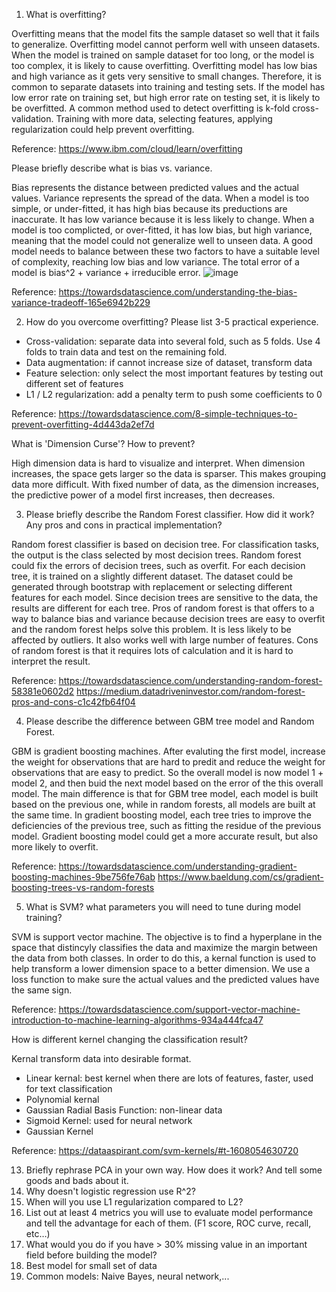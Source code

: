 1. What is overfitting? 

Overfitting means that the model fits the sample dataset so well that it fails to generalize. Overfitting model cannot perform well with unseen datasets. When the model is trained on sample dataset for too long, or the model is too complex, it is likely to cause overfitting. Overfitting model has low bias and high variance as it gets very sensitive to small changes. Therefore, it is common to separate datasets into training and testing sets. If the model has low error rate on training set, but high error rate on testing set, it is likely to be overfitted. A common method used to detect overfitting is k-fold cross-validation. Training with more data, selecting features, applying regularization could help prevent overfitting.

Reference: https://www.ibm.com/cloud/learn/overfitting

Please briefly describe what is bias vs. variance.

Bias represents the distance between predicted values and the actual values. Variance represents the spread of the data. When a model is too simple, or under-fitted, it has high bias because its preductions are inaccurate. It has low variance because it is less likely to change. When a model is too complicted, or over-fitted, it has low bias, but high variance, meaning that the model could not generalize well to unseen data. A good model needs to balance between these two factors to have a suitable level of complexity, reaching low bias and low variance. The total error of a model is bias^2 + variance + irreducible error. 
![image](https://user-images.githubusercontent.com/76275089/177248067-b0538be5-b6fd-46df-8e15-609b2127e2c3.png)

Reference: https://towardsdatascience.com/understanding-the-bias-variance-tradeoff-165e6942b229


2. How do you overcome overfitting? Please list 3-5 practical experience.   

- Cross-validation: separate data into several fold, such as 5 folds. Use 4 folds to train data and test on the remaining fold. 
- Data augmentation: if cannot increase size of dataset, transform data 
- Feature selection: only select the most important features by testing out different set of features
- L1 / L2 regularization: add a penalty term to push some coefficients to 0

Reference: https://towardsdatascience.com/8-simple-techniques-to-prevent-overfitting-4d443da2ef7d

What is 'Dimension Curse'? How to prevent?

High dimension data is hard to visualize and interpret. When dimension increases, the space gets larger so the data is sparser. This makes grouping data more difficult. With fixed number of data, as the dimension increases, the predictive power of a model first increases, then decreases. 


3. Please briefly describe the Random Forest classifier. How did it work? Any pros and cons in practical implementation?

Random forest classifier is based on decision tree. For classification tasks, the output is the class selected by most decision trees. Random forest could fix the errors of decision trees, such as overfit. For each decision tree, it is trained on a slightly different dataset. The dataset could be generated through bootstrap with replacement or selecting different features for each model. Since decision trees are sensitive to the data, the results are different for each tree. 
Pros of random forest is that offers to a way to balance bias and variance because decision trees are easy to overfit and the random forest helps solve this problem. It is less likely to be affected by outliers. It also works well with large number of features. Cons of random forest is that it requires lots of calculation and it is hard to interpret the result. 

Reference: https://towardsdatascience.com/understanding-random-forest-58381e0602d2
https://medium.datadriveninvestor.com/random-forest-pros-and-cons-c1c42fb64f04


4. Please describe the difference between GBM tree model and Random Forest.

GBM is gradient boosting machines. After evaluting the first model, increase the weight for observations that are hard to predit and reduce the weight for observations that are easy to predict. So the overall model is now model 1 + model 2, and then buid the next model based on the error of the this overall model.
The main difference is that for GBM tree model, each model is built based on the previous one, while in random forests, all models are built at the same time. In gradient boosting model, each tree tries to improve the deficiencies of the previous tree, such as fitting the residue of the previous model. Gradient boosting model could get a more accurate result, but also more likely to overfit.

Reference: https://towardsdatascience.com/understanding-gradient-boosting-machines-9be756fe76ab
https://www.baeldung.com/cs/gradient-boosting-trees-vs-random-forests


5. What is SVM? what parameters you will need to tune during model training? 

SVM is support vector machine. The objective is to find a hyperplane in the space that distincyly classifies the data and maximize the margin between the data from both classes. In order to do this, a kernal function is used to help transform a lower dimension space to a better dimension. We use a loss function to make sure the actual values and the predicted values have the same sign. 

Reference: https://towardsdatascience.com/support-vector-machine-introduction-to-machine-learning-algorithms-934a444fca47

How is different kernel changing the classification result?

Kernal transform data into desirable format.

- Linear kernal: best kernel when there are lots of features, faster, used for text classification
- Polynomial kernal
- Gaussian Radial Basis Function: non-linear data
- Sigmoid Kernel: used for neural network
- Gaussian Kernel

Reference: https://dataaspirant.com/svm-kernels/#t-1608054630720


13. Briefly rephrase PCA in your own way. How does it work? And tell some goods and bads about it.
14. Why doesn't logistic regression use R^2?
15. When will you use L1 regularization compared to L2?
16. List out at least 4 metrics you will use to evaluate model performance and tell the advantage for each of them. (F1 score, ROC curve, recall, etc…)
17. What would you do if you have > 30% missing value in an important field before building the model?
18. Best model for small set of data
19. Common models: Naive Bayes, neural network,...


